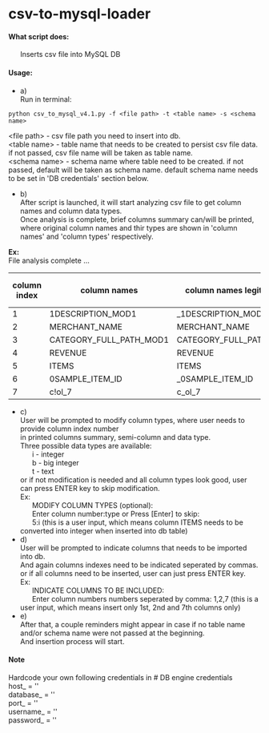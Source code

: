 # csv-to-mysql-loader

#### What script does:  
&nbsp;&nbsp;&nbsp;&nbsp;&nbsp;&nbsp;Inserts csv file into MySQL DB  
#### Usage:  
* a)  
Run in terminal:  
```
python csv_to_mysql_v4.1.py -f <file path> -t <table name> -s <schema name>  
```
\<file path\> - csv file path you need to insert into db.  
\<table name\> - table name that needs to be created to persist csv file data. if not passed, csv file name will be taken as table name.  
\<schema name\> - schema name where table need to be created. if not passed, default will be taken as schema name. default schema name needs to be set in 'DB credentials' section below.  

* b)  
After script is launched, it will start analyzing csv file to get column names and column data types.  
Once analysis is complete, brief columns summary can/will be printed,  
where original column names and thir types are shown in 'column names' and 'column types' respectively.  

**Ex:**  
File analysis complete ...  

column index  |column names             |column names legitimized  |column types  |column types modified  |column selected  |
--------------|-------------------------|--------------------------|--------------|-----------------------|-----------------|
1             |1DESCRIPTION_MOD1        |_1DESCRIPTION_MOD1        |Text          |Text                   |False            | 
2             |MERCHANT_NAME            |MERCHANT_NAME             |Text          |Text                   |False            | 
3             |CATEGORY_FULL_PATH_MOD1  |CATEGORY_FULL_PATH_MOD1   |Text          |Text                   |False            | 
4             |REVENUE                  |REVENUE                   |Text          |Text                   |False            | 
5             |ITEMS                    |ITEMS                     |Integer       |Integer                |False            | 
6             |0SAMPLE_ITEM_ID          |_0SAMPLE_ITEM_ID          |Integer       |Integer                |False            | 
7             |c!ol_7                   |c_ol_7                    |Text          |Text                   |False            | 


* c)  
User will be prompted to modify column types, where user needs to provide column index number  
in printed columns summary, semi-column and data type.  
Three possible data types are available:  
&nbsp;&nbsp;&nbsp;&nbsp;&nbsp;&nbsp;i - integer  
&nbsp;&nbsp;&nbsp;&nbsp;&nbsp;&nbsp;b - big integer  
&nbsp;&nbsp;&nbsp;&nbsp;&nbsp;&nbsp;t - text  
or if not modification is needed and all column types look good, user can press ENTER key to skip modification.  
Ex:  
&nbsp;&nbsp;&nbsp;&nbsp;&nbsp;&nbsp;MODIFY COLUMN TYPES (optional):  
&nbsp;&nbsp;&nbsp;&nbsp;&nbsp;&nbsp;Enter column number:type or Press [Enter] to skip:  
&nbsp;&nbsp;&nbsp;&nbsp;&nbsp;&nbsp;5:i  (this is a user input, which means column ITEMS needs to be converted into integer when inserted into db table)  
* d)  
User will be prompted to indicate columns that needs to be imported into db.  
And again columns indexes need to be indicated seperated by commas.  
or if all columns need to be inserted, user can just press ENTER key.  
Ex:  
&nbsp;&nbsp;&nbsp;&nbsp;&nbsp;&nbsp;INDICATE COLUMNS TO BE INCLUDED:  
&nbsp;&nbsp;&nbsp;&nbsp;&nbsp;&nbsp;Enter column numbers numbers seperated by comma:  1,2,7    (this is a user input, which means insert only 1st, 2nd and 7th columns only)  
* e)  
After that, a couple reminders might appear in case if no table name and/or schema name were not passed at the beginning.  
And insertion process will start.  

#### Note  
Hardcode your own following credentials in # DB engine credentials  
host_     = ''  
database_ = ''  
port_     = ''  
username_ = ''  
password_ = '' 
